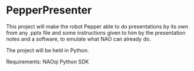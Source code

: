 # PepperPresenter
This project will make the robot Pepper able to do presentations by its own from any .pptx file and some instructions given to him by the presentation notes and a software, to emulate what NAO can already do.

The project will be held in Python.

Requirements: NAOqi Python SDK
